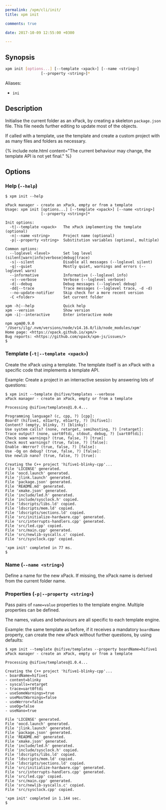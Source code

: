 ```yaml
---
permalink: /xpm/cli/init/
title: xpm init

comments: true

date: 2017-10-09 12:55:00 +0300

---
```


## Synopsis

```sh
xpm init [options...] [--template <xpack>] [--name <string>]
                [--property <string>]*
```

Aliases:

- `ini`

## Description

Initialise the current folder as an xPack, by creating a skeleton
`package.json` file. This file needs further editing to update most
of the objects.

If called with a template, use the template and create a custom
project with as many files and folders as necessary.

{% include note.html content="The current behaviour may change,
the template API is not yet final." %}

## Options

### Help (`--help`)

```console
$ xpm init --help

xPack manager - create an xPack, empty or from a template
Usage: xpm init [options...] [--template <xpack>] [--name <string>]
                [--property <string>]*

Init options:
  -t|--template <xpack>   The xPack implementing the template (optional)
  -n|--name <string>      Project name (optional)
  -p|--property <string>  Substitution variables (optional, multiple)

Common options:
  --loglevel <level>      Set log level (silent|warn|info|verbose|debug|trace) 
  -s|--silent             Disable all messages (--loglevel silent) 
  -q|--quiet              Mostly quiet, warnings and errors (--loglevel warn) 
  --informative           Informative (--loglevel info) 
  -v|--verbose            Verbose (--loglevel verbose) 
  -d|--debug              Debug messages (--loglevel debug) 
  -dd|--trace             Trace messages (--loglevel trace, -d -d) 
  --no-update-notifier    Skip check for a more recent version 
  -C <folder>             Set current folder 

xpm -h|--help             Quick help 
xpm --version             Show version 
xpm -i|--interactive      Enter interactive mode 

npm xpm@0.9.0 '/Users/ilg/.nvm/versions/node/v14.16.0/lib/node_modules/xpm'
Home page: <https://xpack.github.io/xpm/>
Bug reports: <https://github.com/xpack/xpm-js/issues/>
$
```

### Template (`-t|--template <xpack>`)

Create the xPack using a template. The template itself is an xPack
with a specific code that implements a template API.

Example: Create a project in an interractive session by answering
lots of questions:

```console
$ xpm init --template @sifive/templates --verbose
xPack manager - create an xPack, empty or from a template

Processing @sifive/templates@1.0.4...

Programming language? (c, cpp, ?) [cpp]:
Board? (hifive1, e31arty, e51arty, ?) [hifive1]:
Content? (empty, blinky, ?) [blinky]:
Use system calls? (none, retarget, semihosting, ?) [retarget]:
Trace output? (none, uart0ftdi, stdout, debug, ?) [uart0ftdi]:
Check some warnings? (true, false, ?) [true]:
Check most warnings? (true, false, ?) [false]:
Enable -Werror? (true, false, ?) [false]:
Use -Og on debug? (true, false, ?) [false]:
Use newlib nano? (true, false, ?) [true]:

Creating the C++ project 'hifive1-blinky-cpp'...
File 'LICENSE' generated.
File 'oocd.launch' generated.
File 'jlink.launch' generated.
File 'package.json' generated.
File 'README.md' generated.
File 'xmake.json' generated.
File 'include/led.h' generated.
File 'include/sysclock.h' copied.
File 'ldscripts/libs.ld' copied.
File 'ldscripts/mem.ld' copied.
File 'ldscripts/sections.ld' copied.
File 'src/initialize-hardware.cpp' generated.
File 'src/interrupts-handlers.cpp' generated.
File 'src/led.cpp' copied.
File 'src/main.cpp' generated.
File 'src/newlib-syscalls.c' copied.
File 'src/sysclock.cpp' copied.

'xpm init' completed in 77 ms.
$
```

### Name (`--name <string>`)

Define a name for the new xPack. If missing, the xPack name is
derived from the current folder name.

### Properties (`-p|--property <string>`)

Pass pairs of `name=value` properties to the template engine. Multiple
properties can be defined.

The names, values and behaviours are all specific to each template engine.

Example: the same template as before, if it receives a mandatory
`boardName` property,
can create the new xPack without further questions, by using defaults:

```console
$ xpm init --template @sifive/templates --property boardName=hifive1
xPack manager - create an xPack, empty or from a template

Processing @sifive/templates@1.0.4...

Creating the C++ project 'hifive1-blinky-cpp'...
- boardName=hifive1
- content=blinky
- syscalls=retarget
- trace=uart0ftdi
- useSomeWarnings=true
- useMostWarnings=false
- useWerror=false
- useOg=false
- useNano=true

File 'LICENSE' generated.
File 'oocd.launch' generated.
File 'jlink.launch' generated.
File 'package.json' generated.
File 'README.md' generated.
File 'xmake.json' generated.
File 'include/led.h' generated.
File 'include/sysclock.h' copied.
File 'ldscripts/libs.ld' copied.
File 'ldscripts/mem.ld' copied.
File 'ldscripts/sections.ld' copied.
File 'src/initialize-hardware.cpp' generated.
File 'src/interrupts-handlers.cpp' generated.
File 'src/led.cpp' copied.
File 'src/main.cpp' generated.
File 'src/newlib-syscalls.c' copied.
File 'src/sysclock.cpp' copied.

'xpm init' completed in 1.144 sec.
$
```
